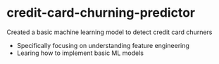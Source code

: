 # credit-card-churning-predictor
Created a basic machine learning model to detect credit card churners
- Specifically focusing on understanding feature engineering
- Learing how to implement basic ML models
